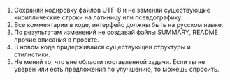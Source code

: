 1) Сохраняй кодировку файлов UTF-8 и не заменяй существующие кириллические строки на латиницу или псевдографику.
2) Все комментарии в коде, интерфейс должны быть на русском языке.
3) По результатам изменений не создавай файлы SUMMARY, README  прочие описания в проекте.
4) В новом коде придерживайся существующей структуры и стилистики.
5) Не меняй то, что вне области поставленной задачи. Если ты не уверен или есть предложения по улучшению, то можешь спросить.